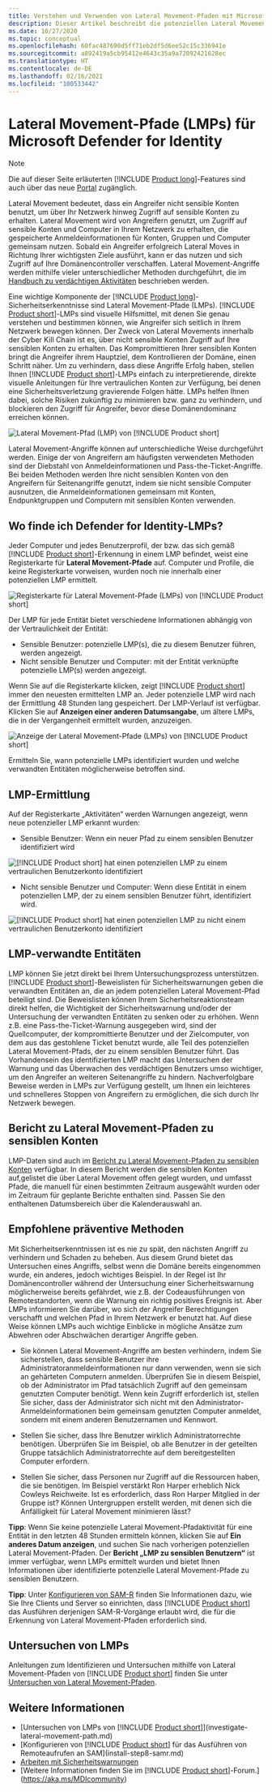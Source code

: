 ```yaml
---
title: Verstehen und Verwenden von Lateral Movement-Pfaden mit Microsoft Defender for Identity
description: Dieser Artikel beschreibt die potenziellen Lateral Movement-Pfade (LMPs) von Microsoft Defender for Identity.
ms.date: 10/27/2020
ms.topic: conceptual
ms.openlocfilehash: 60fac487690d5ff71eb2df5d6ee52c15c336941e
ms.sourcegitcommit: a892419a5cb95412e4643c35a9a72092421628ec
ms.translationtype: HT
ms.contentlocale: de-DE
ms.lasthandoff: 02/16/2021
ms.locfileid: "100533442"
---
```

# <a name="microsoft-defender-for-identity-lateral-movement-paths-lmps"></a>Lateral Movement-Pfade (LMPs) für Microsoft Defender for Identity

> [!NOTE]
> Die auf dieser Seite erläuterten [!INCLUDE [Product long](includes/product-long.md)]-Features sind auch über das neue [Portal](https://portal.cloudappsecurity.com) zugänglich.

Lateral Movement bedeutet, dass ein Angreifer nicht sensible Konten benutzt, um über Ihr Netzwerk hinweg Zugriff auf sensible Konten zu erhalten. Lateral Movement wird von Angreifern genutzt, um Zugriff auf sensible Konten und Computer in Ihrem Netzwerk zu erhalten, die gespeicherte Anmeldeinformationen für Konten, Gruppen und Computer gemeinsam nutzen. Sobald ein Angreifer erfolgreich Lateral Moves in Richtung Ihrer wichtigsten Ziele ausführt, kann er das nutzen und sich Zugriff auf Ihre Domänencontroller verschaffen. Lateral Movement-Angriffe werden mithilfe vieler unterschiedlicher Methoden durchgeführt, die im [Handbuch zu verdächtigen Aktivitäten](suspicious-activity-guide.md) beschrieben werden.

Eine wichtige Komponente der [!INCLUDE [Product long](includes/product-long.md)]-Sicherheitserkenntnisse sind Lateral Movement-Pfade (LMPs). [!INCLUDE [Product short](includes/product-short.md)]-LMPs sind visuelle Hilfsmittel, mit denen Sie genau verstehen und bestimmen können, wie Angreifer sich seitlich in Ihrem Netzwerk bewegen können. Der Zweck von Lateral Movements innerhalb der Cyber Kill Chain ist es, über nicht sensible Konten Zugriff auf Ihre sensiblen Konten zu erhalten. Das Kompromittieren Ihrer sensiblen Konten bringt die Angreifer ihrem Hauptziel, dem Kontrollieren der Domäne, einen Schritt näher. Um zu verhindern, dass diese Angriffe Erfolg haben, stellen Ihnen [!INCLUDE [Product short](includes/product-short.md)]-LMPs einfach zu interpretierende, direkte visuelle Anleitungen für Ihre vertraulichen Konten zur Verfügung, bei denen eine Sicherheitsverletzung gravierende Folgen hätte. LMPs helfen Ihnen dabei, solche Risiken zukünftig zu minimieren bzw. ganz zu verhindern, und blockieren den Zugriff für Angreifer, bevor diese Domänendominanz erreichen können.

![Lateral Movement-Pfad (LMP) von [!INCLUDE [Product short](includes/product-short.md)]](media/lmp.png)

Lateral Movement-Angriffe können auf unterschiedliche Weise durchgeführt werden. Einige der von Angreifern am häufigsten verwendeten Methoden sind der Diebstahl von Anmeldeinformationen und Pass-the-Ticket-Angriffe. Bei beiden Methoden werden Ihre nicht sensiblen Konten von den Angreifern für Seitenangriffe genutzt, indem sie nicht sensible Computer ausnutzen, die Anmeldeinformationen gemeinsam mit Konten, Endpunktgruppen und Computern mit sensiblen Konten verwenden.

## <a name="where-can-i-find-defender-for-identity-lmps"></a>Wo finde ich Defender for Identity-LMPs?

Jeder Computer und jedes Benutzerprofil, der bzw. das sich gemäß [!INCLUDE [Product short](includes/product-short.md)]-Erkennung in einem LMP befindet, weist eine Registerkarte für **Lateral Movement-Pfade** auf. Computer und Profile, die keine Registerkarte vorweisen, wurden noch nie innerhalb einer potenziellen LMP ermittelt.

![Registerkarte für Lateral Movement-Pfade (LMPs) von [!INCLUDE [Product short](includes/product-short.md)]](media/lateral-movement-path-tab.png)

Der LMP für jede Entität bietet verschiedene Informationen abhängig von der Vertraulichkeit der Entität:

- Sensible Benutzer: potenzielle LMP(s), die zu diesem Benutzer führen, werden angezeigt.
- Nicht sensible Benutzer und Computer: mit der Entität verknüpfte potenzielle LMP(s) werden angezeigt.

Wenn Sie auf die Registerkarte klicken, zeigt [!INCLUDE [Product short](includes/product-short.md)] immer den neuesten ermittelten LMP an. Jeder potenzielle LMP wird nach der Ermittlung 48 Stunden lang gespeichert. Der LMP-Verlauf ist verfügbar. Klicken Sie auf **Anzeigen einer anderen Datumsangabe**, um ältere LMPs, die in der Vergangenheit ermittelt wurden, anzuzeigen.

![Anzeige der Lateral Movement-Pfade (LMPs) von [!INCLUDE [Product short](includes/product-short.md)]](media/lmp-complete.png)

Ermitteln Sie, wann potenzielle LMPs identifiziert wurden und welche verwandten Entitäten möglicherweise betroffen sind.

## <a name="lmp-discovery"></a>LMP-Ermittlung

Auf der Registerkarte „Aktivitäten“ werden Warnungen angezeigt, wenn neue potenzieller LMP erkannt wurden:

- Sensible Benutzer: Wenn ein neuer Pfad zu einem sensiblen Benutzer identifiziert wird

![[!INCLUDE [Product short](includes/product-short.md)] hat einen potenziellen LMP zu einem vertraulichen Benutzerkonto identifiziert](media/lmp-activities.png)

- Nicht sensible Benutzer und Computer: Wenn diese Entität in einem potenziellen LMP, der zu einem sensiblen Benutzer führt, identifiziert wird.

![[!INCLUDE [Product short](includes/product-short.md)] hat einen potenziellen LMP zu nicht einem vertraulichen Benutzerkonto identifiziert](media/lateral-non-sensitive.png)

## <a name="lmp-related-entities"></a>LMP-verwandte Entitäten

LMP können Sie jetzt direkt bei Ihrem Untersuchungsprozess unterstützen. [!INCLUDE [Product short](includes/product-short.md)]-Beweislisten für Sicherheitswarnungen geben die verwandten Entitäten an, die an jedem potenziellen Lateral Movement-Pfad beteiligt sind. Die Beweislisten können Ihrem Sicherheitsreaktionsteam direkt helfen, die Wichtigkeit der Sicherheitswarnung und/oder der Untersuchung der verwandten Entitäten zu senken oder zu erhöhen. Wenn z.B. eine Pass-the-Ticket-Warnung ausgegeben wird, sind der Quellcomputer, der kompromittierte Benutzer und der Zielcomputer, von dem aus das gestohlene Ticket benutzt wurde, alle Teil des potenziellen Lateral Movement-Pfads, der zu einem sensiblen Benutzer führt. Das Vorhandensein des identifizierten LMP macht das Untersuchen der Warnung und das Überwachen des verdächtigen Benutzers umso wichtiger, um den Angreifer an weiteren Seitenangriffe zu hindern. Nachverfolgbare Beweise werden in LMPs zur Verfügung gestellt, um Ihnen ein leichteres und schnelleres Stoppen von Angreifern zu ermöglichen, die sich durch Ihr Netzwerk bewegen.

## <a name="lateral-movement-paths-to-sensitive-accounts-report"></a>Bericht zu Lateral Movement-Pfaden zu sensiblen Konten

LMP-Daten sind auch im [Bericht zu Lateral Movement-Pfaden zu sensiblen Konten](investigate-lateral-movement-path.md) verfügbar. In diesem Bericht werden die sensiblen Konten auf,gelistet die über Lateral Movement offen gelegt wurden, und umfasst Pfade, die manuell für einen bestimmten Zeitraum ausgewählt wurden oder im Zeitraum für geplante Berichte enthalten sind.  Passen Sie den enthaltenen Datumsbereich über die Kalenderauswahl an.

## <a name="preventative-best-practices"></a>Empfohlene präventive Methoden

Mit Sicherheitserkenntnissen ist es nie zu spät, den nächsten Angriff zu verhindern und Schaden zu beheben. Aus diesem Grund bietet das Untersuchen eines Angriffs, selbst wenn die Domäne bereits eingenommen wurde, ein anderes, jedoch wichtiges Beispiel. In der Regel ist Ihr Domänencontroller während der Untersuchung einer Sicherheitswarnung möglicherweise bereits gefährdet, wie z.B. der Codeausführungen von Remotestandorten, wenn die Warnung ein richtig positives Ereignis ist. Aber LMPs informieren Sie darüber, wo sich der Angreifer Berechtigungen verschafft und welchen Pfad in Ihrem Netzwerk er benutzt hat. Auf diese Weise können LMPs auch wichtige Einblicke in mögliche Ansätze zum Abwehren oder Abschwächen derartiger Angriffe geben.

- Sie können Lateral Movement-Angriffe am besten verhindern, indem Sie sicherstellen, dass sensible Benutzer ihre Administratoranmeldeinformationen nur dann verwenden, wenn sie sich an gehärteten Computern anmelden. Überprüfen Sie in diesem Beispiel, ob der Administrator im Pfad tatsächlich Zugriff auf den gemeinsam genutzten Computer benötigt. Wenn kein Zugriff erforderlich ist, stellen Sie sicher, dass der Administrator sich nicht mit den Administrator-Anmeldeinformationen beim gemeinsam genutzten Computer anmeldet, sondern mit einem anderen Benutzernamen und Kennwort.

- Stellen Sie sicher, dass Ihre Benutzer wirklich Administratorrechte benötigen. Überprüfen Sie im Beispiel, ob alle Benutzer in der geteilten Gruppe tatsächlich Administratorrechte auf dem bereitgestellten Computer erfordern.

- Stellen Sie sicher, dass Personen nur Zugriff auf die Ressourcen haben, die sie benötigen. Im Beispiel verstärkt Ron Harper erheblich Nick Cowleys Reichweite. Ist es erforderlich, dass Ron Harper Mitglied in der Gruppe ist? Können Untergruppen erstellt werden, mit denen sich die Anfälligkeit für Lateral Movement minimieren lässt?

**Tipp**: Wenn Sie keine potenzielle Lateral Movement-Pfadaktivität für eine Entität in den letzten 48 Stunden ermitteln können, klicken Sie auf **Ein anderes Datum anzeigen**, und suchen Sie nach vorherigen potenziellen Lateral Movement-Pfaden. Der **Bericht „LMP zu sensiblen Benutzern“** ist immer verfügbar, wenn LMPs ermittelt wurden und bietet Ihnen Informationen über identifizierte potenzielle Lateral Movement-Pfade zu sensiblen Benutzern.

**Tipp**: Unter [Konfigurieren von SAM-R](install-step8-samr.md) finden Sie Informationen dazu, wie Sie Ihre Clients und Server so einrichten, dass [!INCLUDE [Product short](includes/product-short.md)] das Ausführen derjenigen SAM-R-Vorgänge erlaubt wird, die für die Erkennung von Lateral Movement-Pfaden erforderlich sind.

## <a name="investigating-lmps"></a>Untersuchen von LMPs

Anleitungen zum Identifizieren und Untersuchen mithilfe von Lateral Movement-Pfaden von [!INCLUDE [Product short](includes/product-short.md)] finden Sie unter [Untersuchen von Lateral Movement-Pfaden](investigate-lateral-movement-path.md).

## <a name="see-also"></a>Weitere Informationen

- [Untersuchen von LMPs von [!INCLUDE [Product short](includes/product-short.md)]](investigate-lateral-movement-path.md)
- [Konfigurieren von [!INCLUDE [Product short](includes/product-short.md)] für das Ausführen von Remoteaufrufen an SAM](install-step8-samr.md)
- [Arbeiten mit Sicherheitswarnungen](working-with-suspicious-activities.md)
- [Weitere Informationen finden Sie im [!INCLUDE [Product short](includes/product-short.md)]-Forum.](https://aka.ms/MDIcommunity)
